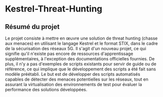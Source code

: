# Kestrel-Threat-Hunting

## Résumé du projet

Le projet consiste à mettre en œuvre une solution de threat hunting (chasse aux menaces) en utilisant le langage Kestrel et le format STIX, dans le cadre de la sécurisation des réseaux 5G. Il s'agit d'un nouveau projet, ce qui signifie qu'il n'existe pas encore de ressources d'apprentissage supplémentaires, à l'exception des documentations officielles fournies. De plus, il n'y a pas d'exemples de scripts existants pour servir de guide ou de référence, ce qui implique que le développement des scripts a été fait sans modèle préétabli. Le but est de développer des scripts automatisés capables de détecter des menaces potentielles sur les réseaux, tout en assurant la virtualisation des environnements de test pour évaluer la performance des solutions développées.



